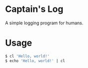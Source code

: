 # Captain's Log

A simple logging program for humans.

# Usage

```sh
$ cl 'Hello, world!'
$ echo 'Hello, world!' | cl
```
